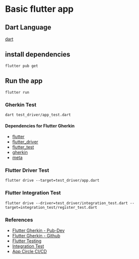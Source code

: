 # Basic flutter app

## Dart Language
[dart](https://dart.dev/)

## install dependencies
```flutter pub get```

## Run the app
```flutter run```

### Gherkin Test
```dart test_driver/app_test.dart```

#### Dependencies for Flutter Gherkin
- [flutter](https://api.flutter.dev/)
- [flutter_driver](https://api.flutter.dev/flutter/flutter_driver/flutter_driver-library.html)
- [flutter_test](https://api.flutter.dev/flutter/flutter_test/flutter_test-library.html)
- [gherkin](https://pub.dev/packages/gherkin)
- [meta](https://pub.dev/packages/meta)

### Flutter Driver Test
```flutter drive --target=test_driver/app.dart```

### Flutter Integration Test
```flutter drive --driver=test_driver/integration_test.dart --target=integration_test/register_test.dart```

### References
- [Flutter Gherkin - Pub-Dev](https://pub.dev/packages/flutter_gherkin)
- [Flutter Gherkin - Github](https://github.com/jonsamwell/flutter_gherkin)
- [Flutter Testing](https://flutter.dev/docs/testing)
- [Integration Test](https://flutter.dev/docs/testing/integration-tests)
- [App Circle CI/CD](https://appcircle.io/blog/guide-to-automated-mobile-ci-cd-for-flutter-projects-with-appcircle/#testing-the-flutter-app)
